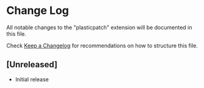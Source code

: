 # Change Log

All notable changes to the "plasticpatch" extension will be documented in this file.

Check [Keep a Changelog](http://keepachangelog.com/) for recommendations on how to structure this file.

## [Unreleased]

- Initial release

